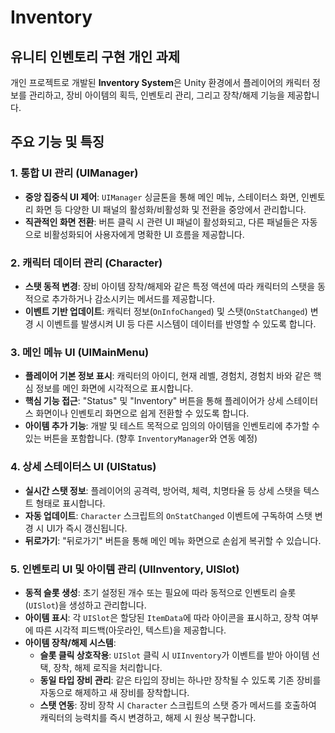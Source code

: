 # Inventory

## 유니티 인벤토리 구현 개인 과제

개인 프로젝트로 개발된 **Inventory System**은 Unity 환경에서 플레이어의 캐릭터 정보를 관리하고, 장비 아이템의 획득, 인벤토리 관리, 그리고 장착/해제 기능을 제공합니다.

## 주요 기능 및 특징

### 1. 통합 UI 관리 (UIManager)

* **중앙 집중식 UI 제어**: `UIManager` 싱글톤을 통해 메인 메뉴, 스테이터스 화면, 인벤토리 화면 등 다양한 UI 패널의 활성화/비활성화 및 전환을 중앙에서 관리합니다.
* **직관적인 화면 전환**: 버튼 클릭 시 관련 UI 패널이 활성화되고, 다른 패널들은 자동으로 비활성화되어 사용자에게 명확한 UI 흐름을 제공합니다.

### 2. 캐릭터 데이터 관리 (Character)

* **스탯 동적 변경**: 장비 아이템 장착/해제와 같은 특정 액션에 따라 캐릭터의 스탯을 동적으로 추가하거나 감소시키는 메서드를 제공합니다.
* **이벤트 기반 업데이트**: 캐릭터 정보(`OnInfoChanged`) 및 스탯(`OnStatChanged`) 변경 시 이벤트를 발생시켜 UI 등 다른 시스템이 데이터를 반영할 수 있도록 합니다.

### 3. 메인 메뉴 UI (UIMainMenu)

* **플레이어 기본 정보 표시**: 캐릭터의 아이디, 현재 레벨, 경험치, 경험치 바와 같은 핵심 정보를 메인 화면에 시각적으로 표시합니다.
* **핵심 기능 접근**: "Status" 및 "Inventory" 버튼을 통해 플레이어가 상세 스테이터스 화면이나 인벤토리 화면으로 쉽게 전환할 수 있도록 합니다.
* **아이템 추가 기능**: 개발 및 테스트 목적으로 임의의 아이템을 인벤토리에 추가할 수 있는 버튼을 포함합니다. (향후 `InventoryManager`와 연동 예정)

### 4. 상세 스테이터스 UI (UIStatus)

* **실시간 스탯 정보**: 플레이어의 공격력, 방어력, 체력, 치명타율 등 상세 스탯을 텍스트 형태로 표시합니다.
* **자동 업데이트**: `Character` 스크립트의 `OnStatChanged` 이벤트에 구독하여 스탯 변경 시 UI가 즉시 갱신됩니다.
* **뒤로가기**: "뒤로가기" 버튼을 통해 메인 메뉴 화면으로 손쉽게 복귀할 수 있습니다.

### 5. 인벤토리 UI 및 아이템 관리 (UIInventory, UISlot)

* **동적 슬롯 생성**: 초기 설정된 개수 또는 필요에 따라 동적으로 인벤토리 슬롯(`UISlot`)을 생성하고 관리합니다.
* **아이템 표시**: 각 `UISlot`은 할당된 `ItemData`에 따라 아이콘을 표시하고, 장착 여부에 따른 시각적 피드백(아웃라인, 텍스트)을 제공합니다.
* **아이템 장착/해제 시스템**:
    * **슬롯 클릭 상호작용**: `UISlot` 클릭 시 `UIInventory`가 이벤트를 받아 아이템 선택, 장착, 해제 로직을 처리합니다.
    * **동일 타입 장비 관리**: 같은 타입의 장비는 하나만 장착될 수 있도록 기존 장비를 자동으로 해제하고 새 장비를 장착합니다.
    * **스탯 연동**: 장비 장착 시 `Character` 스크립트의 스탯 증가 메서드를 호출하여 캐릭터의 능력치를 즉시 변경하고, 해제 시 원상 복구합니다.
